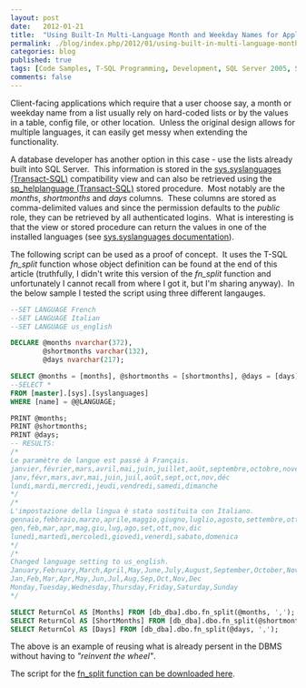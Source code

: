 ```yaml
---
layout: post
date:   2012-01-21
title:  "Using Built-In Multi-Language Month and Weekday Names for Application Lists"
permalink: ./blog/index.php/2012/01/using-built-in-multi-language-month-and-weekday-names-for-application-lists/
categories: blog
published: true
tags: [Code Samples, T-SQL Programming, Development, SQL Server 2005, SQL Server 2008, SQL Server 2008 R2]
comments: false
---
```

Client-facing applications which require that a user choose say, a month or weekday name from a list usually rely on hard-coded lists or by the values in a table, config file, or other location.  Unless the original design allows for multiple languages, it can easily get messy when extending the functionality.

A database developer has another option in this case - use the lists already built into SQL Server.  This information is stored in the [sys.syslanguages (Transact-SQL)](http://msdn.microsoft.com/en-us/library/ms190303.aspx) compatibility view and can also be retrieved using the [sp_helplanguage (Transact-SQL)](http://msdn.microsoft.com/en-us/library/ms187357.aspx) stored procedure.  Most notably are the _months_, _shortmonths_ and _days_ columns.  These columns are stored as comma-delimited values and since the permission defaults to the _public_ role, they can be retrieved by all authenticated logins.  What is interesting is that the view or stored procedure can return the values in one of the installed languages (see [sys.syslanguages documentation](http://msdn.microsoft.com/en-us/library/ms190303.aspx)).

The following script can be used as a proof of concept.  It uses the T-SQL _fn\_split_ function whose object definition can be found at the end of this article (truthfully, I didn't write this version of the _fn\_split_ function and unfortunately I cannot recall from where I got it, but I'm sharing anyway).  In the below sample I tested the script using three different langauges.

``` sql
--SET LANGUAGE French
--SET LANGUAGE Italian
--SET LANGUAGE us_english

DECLARE @months nvarchar(372),
        @shortmonths varchar(132),
        @days nvarchar(217);

SELECT @months = [months], @shortmonths = [shortmonths], @days = [days]
--SELECT *
FROM [master].[sys].[syslanguages]
WHERE [name] = @@LANGUAGE;

PRINT @months;
PRINT @shortmonths;
PRINT @days;
-- RESULTS:
/*
Le paramètre de langue est passé à Français.
janvier,février,mars,avril,mai,juin,juillet,août,septembre,octobre,novembre,décembre
janv,févr,mars,avr,mai,juin,juil,août,sept,oct,nov,déc
lundi,mardi,mercredi,jeudi,vendredi,samedi,dimanche
*/
/*
L'impostazione della lingua è stata sostituita con Italiano.
gennaio,febbraio,marzo,aprile,maggio,giugno,luglio,agosto,settembre,ottobre,novembre,dicembre
gen,feb,mar,apr,mag,giu,lug,ago,set,ott,nov,dic
lunedì,martedì,mercoledì,giovedì,venerdì,sabato,domenica
*/
/*
Changed language setting to us_english.
January,February,March,April,May,June,July,August,September,October,November,December
Jan,Feb,Mar,Apr,May,Jun,Jul,Aug,Sep,Oct,Nov,Dec
Monday,Tuesday,Wednesday,Thursday,Friday,Saturday,Sunday
*/

SELECT ReturnCol AS [Months] FROM [db_dba].dbo.fn_split(@months, ',');
SELECT ReturnCol AS [ShortMonths] FROM [db_dba].dbo.fn_split(@shortmonths, ',');
SELECT ReturnCol AS [Days] FROM [db_dba].dbo.fn_split(@days, ',');
```

The above is an example of reusing what is already persent in the DBMS without having to _"reinvent the wheel"_.

The script for the [fn_split function can be downloaded here](/assets/article_files/2012-01-using-built-in-multi-language-month-and-weekday-names-for-application-lists/fn_split.zip).

